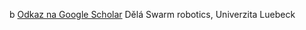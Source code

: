 b
[Odkaz na Google Scholar](https://scholar.google.de/citations?user=PRc38K4AAAAJ&hl=en)
Dělá Swarm robotics, Univerzita Luebeck

